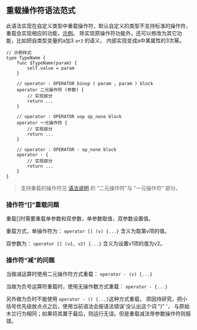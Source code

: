 ## 重载操作符语法范式

此语法实现在自定义类型中重载操作符，默认自定义的类型不支持标准的操作符，
重载会实现相应的功能，[示例](../../测试/类型/操作符/定义操作符.ul)。
除实现原操作符功能外，还可以修改为其它功能，比如把自类型变量的a加3 `a+3` 的语义，
内部实现变成a中某属性的3次幂。
```
// 示例样式
type TypeName {
    func $TypeName(param) {
        self.value = param
    }
    
    // operator : OPERATOR binop ( param , param ) block
    operator 二元操作符 (参数) {
        // 实现部分
        return ...
    }
    
    // operator : OPERATOR uop op_none block
    operator 一元操作符 {
        // 实现部分
        return ...
    }
    
    // operator : OPERATOR - op_none block
    operator - {
        // 实现部分
        return ...
    }
}
```

> 支持重载的操作符见 [语法说明](../语法说明.md) 的 “二元操作符”与 “一元操作符” 部分。

### 操作符“[]”重载问题
重载[]时需要重载单参数和双参数，单参数取值，双参数设置值。

重载方式，单操作符为：
`operator [] (v) {...}`
含义为取第v项的值。

双参数为： 
`operator [] (v1, v2) {...}`
含义为设置v1项的值为v2。

### 操作符“减”的问题
当做减运算时使用二元操作符方式重载：
`operator - (v) {...}`

当做为负号运算符重载时，使用无操作数方式重载：
`operator - {...}`

另外做为负时不能使用 `operator - () {...}`这种方式重载，
原因待研究，把小括号优先级放点点之后，使用当前语法会报语法错误'没认出这个词 ")" '，
与原始木兰行为相同；如果将其置于最后，则运行无误。但是重载减法带参数操作符则报错。

